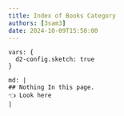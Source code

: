 ```yaml
---
title: Index of Books Category
authors: [3sam3]
date: 2024-10-09T15:50:00
---
```


```kroki type=d2
vars: {
  d2-config.sketch: true
}

md: |
## Nothing In this page.
👈 Look here
|    
```
